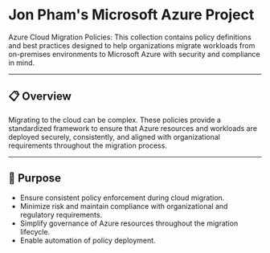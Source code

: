 # Jon Pham's Microsoft Azure Project

Azure Cloud Migration Policies: This collection contains policy definitions and best practices designed to help organizations migrate workloads from on-premises environments to Microsoft Azure with security and compliance in mind.

---

## 📋 Overview

Migrating to the cloud can be complex. These policies provide a standardized framework to ensure that Azure resources and workloads are deployed securely, consistently, and aligned with organizational requirements throughout the migration process.

---

## 🎯 Purpose

- Ensure consistent policy enforcement during cloud migration.
- Minimize risk and maintain compliance with organizational and regulatory requirements.
- Simplify governance of Azure resources throughout the migration lifecycle.
- Enable automation of policy deployment.



